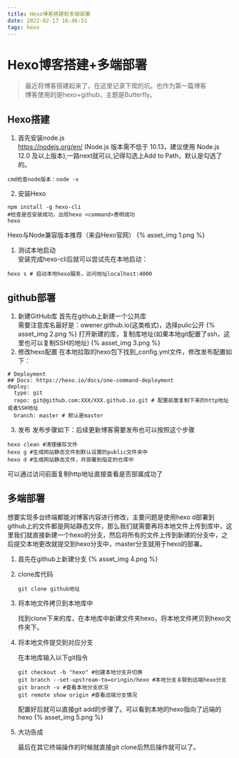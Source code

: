 ```yaml
---
title: Hexo博客搭建和多端部署
date: 2022-02-17 16:46:51
tags: hexo
---
```

# Hexo博客搭建+多端部署
> 最近将博客搭建起来了，在这里记录下爬的坑。也作为第一篇博客  
> 博客使用的是hexo+github，主题是Butterfly。


## Hexo搭建
1. 首先安装node.js  
https://nodejs.org/en/  (Node.js 版本需不低于 10.13，建议使用 Node.js 12.0 及以上版本),一路next就可以,记得勾选上Add to Path，默认是勾选了的。
``` text 
cmd检查node版本：node -v
```
2. 安装Hexo  
``` text
npm install -g hexo-cli 
#检查是否安装成功，出现hexo <command>表明成功
hexo
```
Hexo与Node兼容版本推荐（来自Hexo官网）
{% asset_img 1.png %}
1. 测试本地启动  
安装完成hexo-cli后就可以尝试先在本地启动：
```text
hexo s # 启动本地hexo服务，访问地址localhost:4000
```

## github部署
1. 新建GitHub库
首先在github上新建一个公共库  
需要注意库名最好是：owener.github.io(这类格式)，选择pulic公开
{% asset_img 2.png %}
打开新建的库，复制库地址(如果本地git配置了ssh，这里也可以复制SSH的地址)
{% asset_img 3.png %}
1. 修改hexo配置
在本地拉取的hexo包下找到_config.yml文件，修改发布配置如下：
``` YML
# Deployment
## Docs: https://hexo.io/docs/one-command-deployment
deploy:
  type: git
  repo: git@github.com:XXX/XXX.github.io.git # 配置前面复制下来的http地址或者SSH地址
  branch: master # 默认是master
```
3. 发布
发布步骤如下：后续更新博客需要发布也可以按照这个步骤
```text
hexo clean #清理缓存文件
hexo g #生成网站静态文件到默认设置的public文件夹中
hexo d #生成网站静态文件，并部署到指定的仓库中
```
可以通过访问前面复制http地址直接查看是否部属成功了

## 多端部署
想要实现多台终端都能对博客内容进行修改，主要问题是使用hexo d部署到github上的文件都是网站静态文件，那么我们就需要再将本地文件上传到库中，这里我们就直接新建一个hexo的分支，然后将所有的文件上传到新建的分支中，之后提交本地更改就提交到hexo分支中，master分支就用于hexo的部署。
1. 首先在github上新建分支
{% asset_img 4.png %}
2. clone库代码
    ``` text
    git clone github地址
    ```
3. 将本地文件拷贝到本地库中


    找到clone下来的库，在本地库中新建文件夹hexo，将本地文件拷贝到hexo文件夹下。
4. 将本地文件提交到对应分支

    在本地库输入以下git指令
    ```TEXT
    git checkout -b "hexo" #创建本地分支并切换
    git branch --set-upstream-to=oringin/hexo #本地分支关联到远端hexo分支
    git branch -v #查看本地分支状况
    git remote show origin #查看远端分支情况
    ```
    配置好后就可以直接git add的步骤了。可以看到本地的hexo指向了远端的hexo
    {% asset_img 5.png %}
5. 大功告成
   
   最后在其它终端操作的时候就直接git clone后然后操作就可以了。
